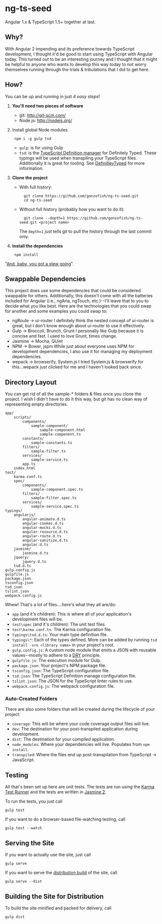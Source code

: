 # ng-ts-seed

Angular 1.x & TypeScript 1.5+ together at last.

## Why?

With Angular 2 impending and its preference towards TypeScript development, I thought it'd be good to start using TypeScript with Angular
today. This turned out to be an interesting journey and I thought that it might be helpful to anyone who wants to develop this way today to
not worry themselves running through the trials & tribulations that I did to get here.

## How?

You can be up and running in just *4 easy steps*!

1. **You'll need two pieces of software**

	- git: http://git-scm.com/
	- Node.js: http://nodejs.org/

2. Install global Node modules

		npm i -g gulp tsd

	- `gulp`: is for using Gulp
	- `tsd`: is the [TypeScript Definition manager](http://definitelytyped.org/tsd/) for Definitely Typed. These typings will be used when transpiling your TypeScript files. Additionally it is great for tooling. See [DefinitleyTyped](http://definitelytyped.org/) for more information.

3. **Clone the project**

	- With full history:

        	git clone https://github.com/gonzofish/ng-ts-seed.git
	        cd ng-ts-seed
	- Without full history (probably how you want to do it):

	        git clone --depth=1 https://github.com/gonzofish/ng-ts-seed.git <project name>

	    The `depth=1` just tells git to pull the history through the last commit only.

4. **Install the dependencies**

		npm install

"[And, baby, you got a stew going](https://www.youtube.com/watch?v=Sr2PlqXw03Y)".

## Swappable Dependencies

This project does use some dependencies that could be considered swappable for others. Additionally, this doesn't come with all the
batteries included for Angular (i.e., ngAria, ngTouch, etc.)--I'll leave that to you to decide what you like best. Here are the
technologies that you could swap for another and some examples you could swap to:

- ngRoute -> ui-router
    I definitely think the nested concept of ui-router is great, but I don't know enough about ui-router to use it effectively.
- Gulp -> Broccoli, Brunch, Grunt
    I personally like Gulp because it is concise and fast. I used to love Grunt, times change.
- Jasmine -> Mocha, QUint
- NPM -> Bower, jspm
    While just about everyone uses NPM for development dependencies, I also use it for managing my deployment dependencies.
- wepack -> browserify, System.js
    I tried System.js & browserify for this...wepack just clicked for me and I haven't looked back since.

## Directory Layout

You can get rid of all the sample-* folders & files once you clone the project. I wish I didn't have to do it this way, but git has no clean way of representing empty directories.

	app/
		scripts/
			components/
				sample-component/
					sample-component.html
					sample-component.ts
			constants/
				sample-constants.ts
			filters/
				sample-filter.ts
			services/
				sample-service.ts
			app.ts
		index.html
	test/
		karma.conf.ts
		spec/
			components/
				sample-component.spec.ts
			filters/
				sample-filter.spec.ts
			services/
				sample-service.spec.ts
    typings/
        angularjs/
            angular-animate.d.ts
            angular-cookes.d.ts
            angular-mocks.d.ts
            angular-resource.d.ts
            angular-route.d.ts
            angular-sanitize.d.ts
            angular.d.ts
        jasmine/
            jasmine.d.ts
        jquery/
            jquery.d.ts
        tsd.d.ts
	gulp.config.js
	gulpfile.js
	package.json
	tsconfig.json
	tsd.json
	tslint.json
	webpack.config.js

Whew! That's a lot of files....here's what they all are/do:

- `app` (and it's children): This is where all of your application's development files will be.
- `test\spec` (and it's children): The unit test files.
- `test\karma.conf.ts`: The Karma configuration file.
- `typings\tsd.d.ts`: Your main type definition file.
- `typings\*`: Each of the types defined. More can be added by running `tsd install -sro <library name>` in your project's root. 
- `gulp.config.js`: A custom node module that emits a JSON with reusable values--mostly to adhere to a [DRY](https://en.wikipedia.org/wiki/Don%27t_repeat_yourself) principle.
- `gulpfile.js`: The execution module for Gulp.
- `package.json`: Your project's NPM package file.
- `tsconfig.json`: The TypeScript configuration file.
- `tsd.json`: The TypeScript Definition manage configuration file.
- `tslint.json`: The JSON for the TypeScript linter rules to use.
- `webpack.config.js`:  The webpack configuration file.

### Auto-Created Folders

There are also some folders that will be created during the lifecycle of your project:

- `coverage`: This will be where your code coverage output files will live.
- `dev`: The destination for your post-transpiled application during development. 
- `dist`: The destination for your compiled application.
- `node_modules`: Where your dependencies will live. Populates from `npm install`.
- `transpiled`: Where the files end up post-transpilation from TypeScript -> JavaScript.

## Testing

All that's been set up here are unit tests. The tests are run using the [Karma Test Runner](http://karma-runner.github.io/0.13/index.html) and the tests are written in [Jasmine 2](http://jasmine.github.io/2.3/introduction.html).

To run the tests, you just call

	gulp test

If you want to do a browser-based file-watching testing, call

	gulp test --watch

## Serving the Site

If you want to actually use the site, just call

	gulp serve

If you want to serve the [distribution build](#building-the-site-for-distribution) of the site, call

	gulp serve --dist

## Building the Site for Distribution

To build the site minified and packed for delivery, call

	gulp dist
